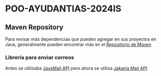 # POO-AYUDANTIAS-2024IS

## Maven Repository
Para revisar más dependencias que pueden agregar en sus proyectos en Java, generalmente pueden encontrar más en el [Repositorio de Maven](https://mvnrepository.com/)

### Librería para enviar correos
Antes se utilizaba [JavaMail API](https://mvnrepository.com/artifact/com.sun.mail/javax.mail) pero ahora se utiliza [Jakarta Mail API](https://mvnrepository.com/artifact/com.sun.mail/jakarta.mail)